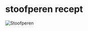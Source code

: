 # stoofperen recept

![Stoofperen](https://www.boodschappen.nl/app/uploads/recipe_images/4by3_header/basisrecept-stoofperen.jpg)
